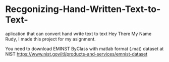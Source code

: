 # Recgonizing-Hand-Written-Text-to-Text-
aplication that can convert hand write text to text
Hey There My Name Rudy, I made this project for my asignment.

You need to download EMINST ByClass with matlab format (.mat) dataset at NIST 
https://www.nist.gov/itl/products-and-services/emnist-dataset
